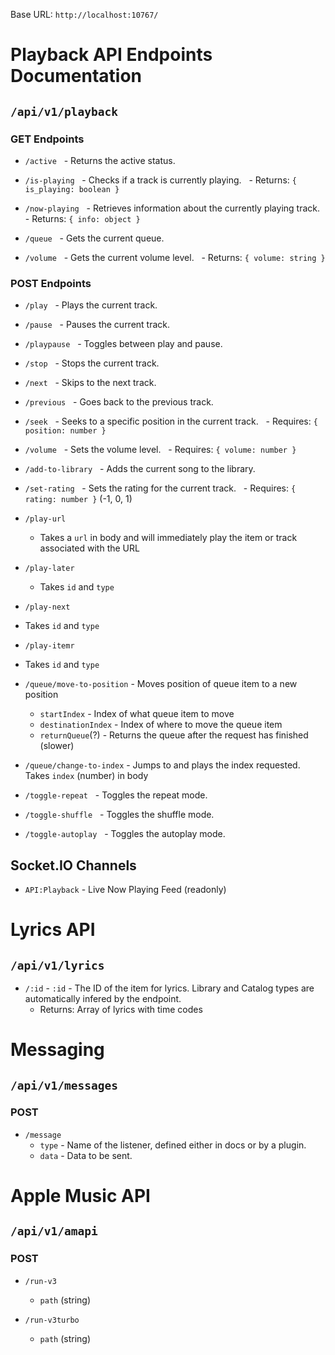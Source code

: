 
Base URL: `http://localhost:10767/`
# Playback API Endpoints Documentation

## `/api/v1/playback`

### GET Endpoints

- `/active`
  - Returns the active status.

- `/is-playing`
  - Checks if a track is currently playing.
  - Returns: `{ is_playing: boolean }`

- `/now-playing`
  - Retrieves information about the currently playing track.
  - Returns: `{ info: object }`

- `/queue`
  - Gets the current queue.

- `/volume`
  - Gets the current volume level.
  - Returns: `{ volume: string }`

### POST Endpoints

- `/play`
  - Plays the current track.

- `/pause`
  - Pauses the current track.

- `/playpause`
  - Toggles between play and pause.

- `/stop`
  - Stops the current track.

- `/next`
  - Skips to the next track.

- `/previous`
  - Goes back to the previous track.

- `/seek`
  - Seeks to a specific position in the current track.
  - Requires: `{ position: number }`

- `/volume`
  - Sets the volume level.
  - Requires: `{ volume: number }`

- `/add-to-library`
  - Adds the current song to the library.

- `/set-rating`
  - Sets the rating for the current track.
  - Requires: `{ rating: number }` (-1, 0, 1)

- `/play-url`
  - Takes a `url` in body and will immediately play the item or track associated with the URL
 
- `/play-later`
  - Takes `id` and `type`

 - `/play-next`
  - Takes `id` and `type`

 - `/play-itemr`
  - Takes `id` and `type`
 
- `/queue/move-to-position` - Moves position of queue item to a new position
  - `startIndex` - Index of what queue item to move
  - `destinationIndex` - Index of where to move the queue item
  - `returnQueue`(?) - Returns the queue after the request has finished (slower)

- `/queue/change-to-index` - Jumps to and plays the index requested. Takes `index` (number) in body

- `/toggle-repeat`
  - Toggles the repeat mode.

- `/toggle-shuffle`
  - Toggles the shuffle mode.

- `/toggle-autoplay`
  - Toggles the autoplay mode.

## Socket.IO Channels

- `API:Playback` - Live Now Playing Feed (readonly)

# Lyrics API

## `/api/v1/lyrics`

- `/:id` - `:id` - The ID of the item for lyrics.  Library and Catalog types are automatically infered by the endpoint.
  - Returns: Array of lyrics with time codes

# Messaging

## `/api/v1/messages`

### POST
- `/message`
  - `type` - Name of the listener, defined either in docs or by a plugin.
  - `data` - Data to be sent.
 
# Apple Music API

## `/api/v1/amapi`

### POST
- `/run-v3`
  - `path` (string)

- `/run-v3turbo`
  - `path` (string)
